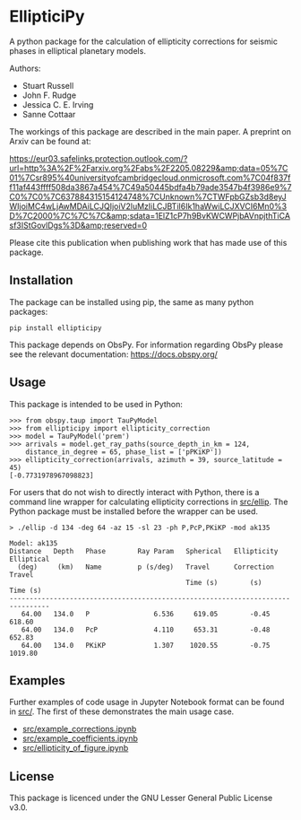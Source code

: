 # EllipticiPy

A python package for the calculation of ellipticity corrections for seismic phases in elliptical planetary models.

Authors:
- Stuart Russell
- John F. Rudge
- Jessica C. E. Irving
- Sanne Cottaar

The workings of this package are described in the main paper. A preprint on Arxiv can be found at:

https://eur03.safelinks.protection.outlook.com/?url=http%3A%2F%2Farxiv.org%2Fabs%2F2205.08229&amp;data=05%7C01%7Csr895%40universityofcambridgecloud.onmicrosoft.com%7C04f837ff11af443ffff508da3867a454%7C49a50445bdfa4b79ade3547b4f3986e9%7C0%7C0%7C637884315154124748%7CUnknown%7CTWFpbGZsb3d8eyJWIjoiMC4wLjAwMDAiLCJQIjoiV2luMzIiLCJBTiI6Ik1haWwiLCJXVCI6Mn0%3D%7C2000%7C%7C%7C&amp;sdata=1ElZ1cP7h9BvKWCWPjbAVnpjthTiCAsf3IStGovlDgs%3D&amp;reserved=0

Please cite this publication when publishing work that has made use of this package.


## Installation

The package can be installed using pip, the same as many python packages:

```
pip install ellipticipy
```

This package depends on ObsPy. For information regarding ObsPy please see the relevant documentation: https://docs.obspy.org/

## Usage

This package is intended to be used in Python:

```
>>> from obspy.taup import TauPyModel
>>> from ellipticipy import ellipticity_correction
>>> model = TauPyModel('prem')
>>> arrivals = model.get_ray_paths(source_depth_in_km = 124,
    distance_in_degree = 65, phase_list = ['pPKiKP'])
>>> ellipticity_correction(arrivals, azimuth = 39, source_latitude = 45)
[-0.7731978967098823]
```

For users that do not wish to directly interact with Python, there is a command line wrapper for calculating ellipticity corrections in [src/ellip](src/ellip). The Python package must be installed before the wrapper can be used.

```
> ./ellip -d 134 -deg 64 -az 15 -sl 23 -ph P,PcP,PKiKP -mod ak135
    
Model: ak135
Distance   Depth   Phase        Ray Param   Spherical   Ellipticity   Elliptical
  (deg)     (km)   Name         p (s/deg)   Travel      Correction    Travel    
                                            Time (s)        (s)       Time (s)  
--------------------------------------------------------------------------------
   64.00   134.0   P                6.536     619.05        -0.45       618.60
   64.00   134.0   PcP              4.110     653.31        -0.48       652.83
   64.00   134.0   PKiKP            1.307    1020.55        -0.75      1019.80    
```

## Examples

Further examples of code usage in Jupyter Notebook format can be found in [src/](src/). The first of these demonstrates the main usage case.

- [src/example_corrections.ipynb](src/example_corrections.ipynb)
- [src/example_coefficients.ipynb](src/example_coefficients.ipynb)
- [src/ellipticity_of_figure.ipynb](src/ellipticity_of_figure.ipynb)


## License

This package is licenced under the GNU Lesser General Public License v3.0.
